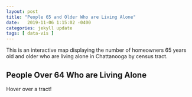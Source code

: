 ```yaml
---
layout: post
title: "People 65 and Older Who are Living Alone"
date:   2019-11-06 1:15:02 -0400
categories: jekyll update
tags: [ data-vis ]
---
```


This is an interactive map displaying the number of homeowners 65 years old and older who are living alone in Chattanooga by census tract.

<div>
	<div>
		<meta charset="utf-8">
		<link rel="stylesheet" href="/styles/my-css-file.css">
		<title>65+ Living Alone</title>
		<meta name="Test" content="stuff" author="Nathan Sheppard" version="20191102">
		<script src='https://api.tiles.mapbox.com/mapbox-gl-js/v0.46.0/mapbox-gl.js'></script>
		<link href='https://api.tiles.mapbox.com/mapbox-gl-js/v0.46.0/mapbox-gl.css' rel='stylesheet' />
	</div>
	<div class="map-container">
		<script src='https://api.mapbox.com/mapbox-gl-js/plugins/mapbox-gl-geocoder/v2.2.0/mapbox-gl-geocoder.min.js'></script>
		<link rel='stylesheet' href='https://api.mapbox.com/mapbox-gl-js/plugins/mapbox-gl-geocoder/v2.2.0/mapbox-gl-geocoder.css' type='text/css' />
		<div id='map-ui'>
		</div>
		<div id='map'></div>
		<div class='map-overlay' id='features'><h2>People Over 64 Who are Living Alone</h2><div id='pd'><p>Hover over a tract!</p></div></div>
		<div class='map-overlay' id='legend'></div>
		<script src='/scripts/over-64-living-alone/map.js'></script>
	</div>
</div>